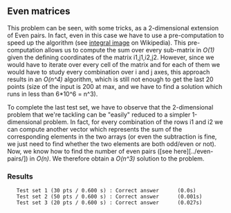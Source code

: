## Even matrices

This problem can be seen, with some tricks, as a 2-dimensional extension of Even pairs.
In fact, even in this case we have to use a pre-computation to speed up the algorithm (see [integral image](https://en.wikipedia.org/wiki/Summed-area_table) on Wikipedia). This pre-computation allows us to compute the sum over every sub-matrix in *O(1)* given the defining coordinates of the matrix i1,j1,i2,j2. However, since we would have to iterate over every cell of the matrix and for each of them we would have to study every combination over i and j axes, this approach results in an *O(n^4)* algorithm, which is still not enough to get the last 20 points (size of the input is 200 at max, and we have to find a solution which runs in less than 6*10^6 = n^3).

To complete the last test set, we have to observe that the 2-dimensional problem that we're tackling can be "easily" reduced to a simpler 1-dimensional problem. In fact, for every combination of the rows i1 and i2 we can compute another vector which represents the sum of the corresponding elements in the two arrays (or even the subtraction is fine, we just need to find whether the two elements are both odd/even or not). Now, we know how to find the number of even pairs ([see here][../even-pairs/]) in *O(n)*. We therefore obtain a *O(n^3)* solution to the problem.  

### Results
```
   Test set 1 (30 pts / 0.600 s) : Correct answer      (0.0s)
   Test set 2 (50 pts / 0.600 s) : Correct answer      (0.001s)
   Test set 3 (20 pts / 0.600 s) : Correct answer      (0.027s)
```

